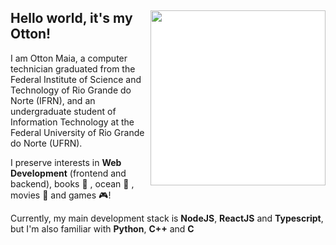 <div>
<img style="background-color: white" align="right" src="https://i.imgur.com/yiHjCW1.png" width="280" />

## Hello world, it's my Otton!

I am Otton Maia, a computer technician graduated from the Federal Institute of Science and Technology of Rio Grande do Norte (IFRN), and an undergraduate student of Information Technology at the Federal University of Rio Grande do Norte (UFRN).

I preserve interests in **Web Development** (frontend and backend), books :book: , ocean :ocean: , movies :vhs: and games :video_game:!

Currently, my main development stack is **NodeJS**, **ReactJS** and **Typescript**, but I'm also familiar with **Python**, **C++** and **C**

</div>
